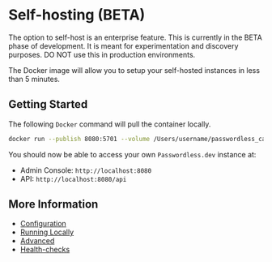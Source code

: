 # Self-hosting (BETA)
The option to self-host is an enterprise feature.  This is currently in the BETA phase of development. It is meant for experimentation and discovery purposes.
DO NOT use this in production environments.

The Docker image will allow you to setup your self-hosted instances in less than 5 minutes.

## Getting Started

The following `Docker` command will pull the container locally.

```bash
docker run --publish 8080:5701 --volume /Users/username/passwordless_cache:/etc/bitwarden_passwordless --env BWP_DOMAIN_API_PORT=8080 bitwarden/passwordless
```

You should now be able to access your own `Passwordless.dev` instance at:

- Admin Console: `http://localhost:8080`
- API: `http://localhost:8080/api`

## More Information

- [Configuration](self-hosting/configuration.md)
- [Running Locally](self-hosting/running-locally.md) <Badge text="example" type="warning"/>
- [Advanced](self-hosting/advanced.md)
- [Health-checks](self-hosting/health-checks.md)
